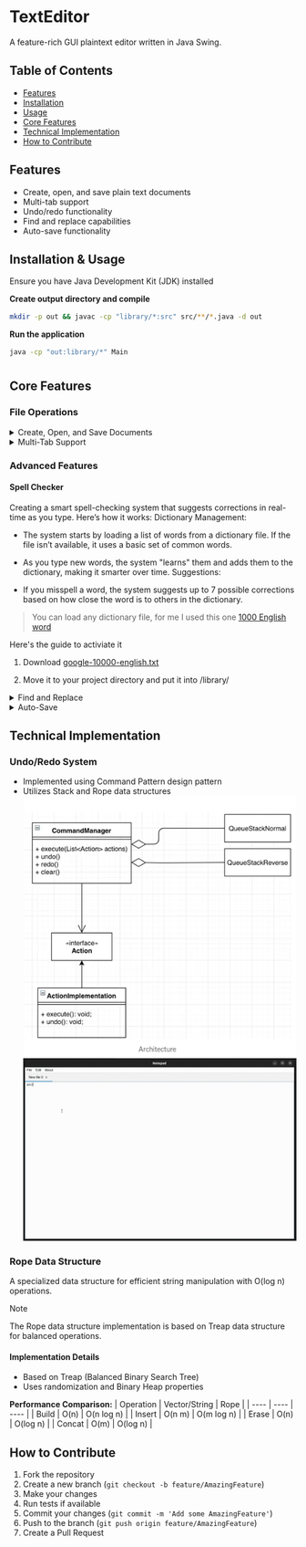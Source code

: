 # TextEditor

A feature-rich GUI plaintext editor written in Java Swing.

## Table of Contents

- [Features](#features)
- [Installation](#installation)
- [Usage](#usage)
- [Core Features](#core-features)
- [Technical Implementation](#technical-implementation)
- [How to Contribute](#how-to-contribute)

## Features

- Create, open, and save plain text documents
- Multi-tab support
- Undo/redo functionality
- Find and replace capabilities
- Auto-save functionality

## Installation & Usage

Ensure you have Java Development Kit (JDK) installed

**Create output directory and compile**

```bash
mkdir -p out && javac -cp "library/*:src" src/**/*.java -d out
```

**Run the application**

```bash
java -cp "out:library/*" Main
```

# 

## Core Features

### File Operations

<details>
<summary>Create, Open, and Save Documents</summary>

- Open files using the **"Open"** menu item and select through the file chooser dialog

- Save files using the **"Save"** menu item with automatic overwrite protection
  ![ScreenShot](ScreenShots/openfile.gif)
  ![ScreenShot](ScreenShots/savefile.gif)
  
  </details>

<details>
<summary>Multi-Tab Support</summary>

Work with multiple documents simultaneously
![ScreenShot](ScreenShots/multitab.gif)

</details>

### Advanced Features

#### Spell Checker

Creating a smart spell-checking system that suggests corrections in real-time as you type. Here’s how it works:
 Dictionary Management:

- The system starts by loading a list of words from a dictionary file. If the file isn’t available, it uses a basic set of common words.

- As you type new words, the system "learns" them and adds them to the dictionary, making it smarter over time.
  Suggestions:

- If you misspell a word, the system suggests up to 7 possible corrections based on how close the word is to others in the dictionary.

> You can load any dictionary file, for me I used this one [1000 English word](https://github.com/first20hours/google-10000-english/blob/master/google-10000-english.txt)

Here's the guide to activiate it

1. Download [google-10000-english.txt](https://github.com/first20hours/google-10000-english/blob/master/google-10000-english.txt)

2. Move it to your project directory and put it into /library/

<details>
<summary>Find and Replace</summary>

- Implements KMP string pattern search algorithm (O(n + m) complexity)
- Supports both single and bulk replacements

**Performance Comparison:**
| Operation | Brute force | KMP |
| ---- | ---- | ---- |
| `search` | O(n * m) | O(n+m) |

![ScreenShot](ScreenShots/find.gif)
![ScreenShot](ScreenShots/replace.gif)

</details>

<details>
<summary>Auto-Save</summary>

Automatically tracks and saves changes
![ScreenShot](ScreenShots/autoSave.gif)

</details>

## Technical Implementation

### Undo/Redo System

- Implemented using Command Pattern design pattern
- Utilizes Stack and Rope data structures
  ![Architecture](ScreenShots/command_pattern.png)
  ![ScreenShot](ScreenShots/undo.gif)

### Rope Data Structure

A specialized data structure for efficient string manipulation with O(log n) operations.

> [!NOTE]
> The Rope data structure implementation is based on Treap data structure for balanced operations.

#### Implementation Details

- Based on Treap (Balanced Binary Search Tree)
- Uses randomization and Binary Heap properties

**Performance Comparison:**
| Operation | Vector/String | Rope |
| ---- | ---- | ---- |
| Build | O(n) | O(n log n) |
| Insert | O(n m) | O(m log n) |
| Erase | O(n) | O(log n) |
| Concat | O(m) | O(log n) |

## How to Contribute

1. Fork the repository
2. Create a new branch (`git checkout -b feature/AmazingFeature`)
3. Make your changes
4. Run tests if available
5. Commit your changes (`git commit -m 'Add some AmazingFeature'`)
6. Push to the branch (`git push origin feature/AmazingFeature`)
7. Create a Pull Request
